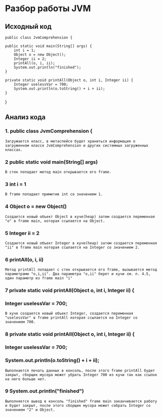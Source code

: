 # Разбор работы JVM 
## Исходный код 

    public class JvmComprehension {

    public static void main(String[] args) {
        int i = 1;                      
        Object o = new Object();        
        Integer ii = 2;                 
        printAll(o, i, ii);             
        System.out.println("finished"); 
    }

    private static void printAll(Object o, int i, Integer ii) {
        Integer uselessVar = 700;                   
        System.out.println(o.toString() + i + ii);  
    }
}

## Анализ кода 
### 1. public class JvmComprehension {
    
    Загружается класс, в метаспейсе будет храниться информация о загруженном классе JvmComprehension и других системных загруженных классах.

### 2 public static void main(String[] args) 

    В стек попадает метод main открывается его frame.

### 3 int i = 1

    В frame попадает примитив int со значением 1.

### 4 Object o = new Object()

    Создается новый объект Object в куче(heap) затем создается переменная "o" в frame main, которая ссылается на Object.

### 5 Integer ii = 2

    Создается новый объект Integer в куче(heap) затем создается переменная "ii" в frame main которая ссылается на Integer со значением 2.

### 6 printAll(o, i, ii)

    Метод printAll попадает с стек открывается его frame, вызывается метод параметрами "o,i,ii". Два параметра "o,ii" берет и кучи см. п. 4.5, один параметр из frame main "i"

### 7  private static void printAll(Object o, int i, Integer ii) {    
###    Integer uselessVar = 700;                                

    В куче создается новый объект Integer, создается переменная "uselessVar" в frame printAll которая ссылается на Integer со значением 700.

### 8 private static void printAll(Object o, int i, Integer ii) {
### Integer uselessVar = 700;                   
###       System.out.println(o.toString() + i + ii);  

    Выполнается печать данных в консоль, после этого frame printAll будет закрыт, сборщик мусора может убрать Integer 700 из кучи так как ссылок на него больше нет.

### 9 System.out.println("finished")

    Выполняется вывод в консоль "finished" frame main заканчивается работу и будет закрыт, после этого сборщик мусора может собрать Integer со значением "2" и Object.


